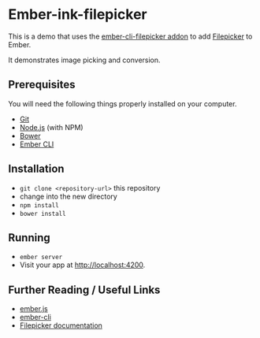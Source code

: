 # Ember-ink-filepicker

This is a demo that uses the [ember-cli-filepicker addon](https://github.com/DudaDev/ember-cli-filepicker) to add [Filepicker](www.filepicker.com) to Ember.

It demonstrates image picking and conversion.

## Prerequisites

You will need the following things properly installed on your computer.

* [Git](http://git-scm.com/)
* [Node.js](http://nodejs.org/) (with NPM)
* [Bower](http://bower.io/)
* [Ember CLI](http://www.ember-cli.com/)

## Installation

* `git clone <repository-url>` this repository
* change into the new directory
* `npm install`
* `bower install`

## Running

* `ember server`
* Visit your app at [http://localhost:4200](http://localhost:4200).

## Further Reading / Useful Links

* [ember.js](http://emberjs.com/)
* [ember-cli](http://www.ember-cli.com/)
* [Filepicker documentation](https://www.filepicker.com/documentation/)
